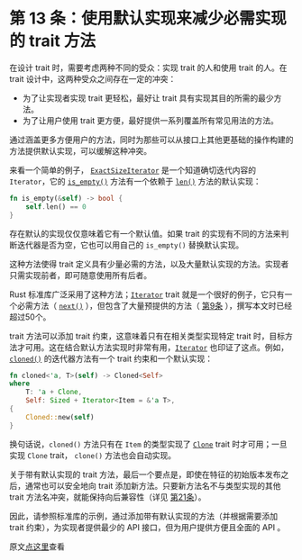 # 第 13 条：使用默认实现来减少必需实现的 trait 方法

在设计 trait 时，需要考虑两种不同的受众：实现 trait 的人和使用 trait 的人。在 trait 设计中，这两种受众之间存在一定的冲突：

- 为了让实现者实现 trait 更轻松，最好让 trait 具有实现其目的所需的最少方法。
- 为了让用户使用 trait 更方便，最好提供一系列覆盖所有常见用法的方法。

通过涵盖更多方便用户的方法，同时为那些可以从接口上其他更基础的操作构建的方法提供默认实现，可以缓解这种冲突。

来看一个简单的例子， <code>[ExactSizeIterator]</code> 是一个知道确切迭代内容的 `Iterator`，它的 <code>[is_empty()]</code> 方法有一个依赖于 <code>[len()]</code> 方法的默认实现：

```rust
fn is_empty(&self) -> bool {
    self.len() == 0
}
```

存在默认的实现仅仅意味着它有一个默认值。如果 trait 的实现有不同的方法来判断迭代器是否为空，它也可以用自己的 `is_empty()` 替换默认实现。

这种方法使得 trait 定义具有少量必需的方法，以及大量默认实现的方法。实现者只需实现前者，即可随意使用所有后者。

Rust 标准库广泛采用了这种方法；<code>[Iterator]</code> trait 就是一个很好的例子，它只有一个必需方法（ <code>[next()]</code> ），但包含了大量预提供的方法（ [第9条] ），撰写本文时已经超过50个。

trait 方法可以添加 trait 约束，这意味着只有在相关类型实现特定 trait 时，目标方法才可用。这在结合默认方法实现时非常有用，<code>[Iterator]</code> 也印证了这点。例如，<code>[cloned()]</code> 的迭代器方法有一个 trait 约束和一个默认实现：

```Rust
fn cloned<'a, T>(self) -> Cloned<Self>
where
    T: 'a + Clone,
    Self: Sized + Iterator<Item = &'a T>,
{
    Cloned::new(self)
}
```

换句话说，`cloned()` 方法只有在 `Item` 的类型实现了 <code>[Clone]</code> trait 时才可用；一旦实现 `Clone` trait， `clone()` 方法也会自动实现。

关于带有默认实现的 trait 方法，最后一个要点是，即使在特征的初始版本发布之后，通常也可以安全地向 trait 添加新方法。只要新方法名不与类型实现的其他 trait 方法名冲突，就能保持向后兼容性（详见 [第21条]）。

因此，请参照标准库的示例，通过添加带有默认实现的方法（并根据需要添加 trait 约束），为实现者提供最少的 API 接口，但为用户提供方便且全面的 API 。

原文[点这里](https://www.lurklurk.org/effective-rust/default-impl.html)查看

<!-- 参考链接 -->
[第9条]: https://www.lurklurk.org/effective-rust/iterators.html
[第21条]: https://www.lurklurk.org/effective-rust/semver.html

[is_empty()]:https://doc.rust-lang.org/std/iter/trait.ExactSizeIterator.html#method.is_empty
[ExactSizeIterator]:https://doc.rust-lang.org/std/iter/trait.ExactSizeIterator.html
[len()]:https://doc.rust-lang.org/std/iter/trait.ExactSizeIterator.html#method.len
[Iterator]:https://doc.rust-lang.org/std/iter/trait.Iterator.html
[next()]:https://doc.rust-lang.org/std/iter/trait.Iterator.html#tymethod.next
[cloned()]:https://doc.rust-lang.org/std/iter/trait.Iterator.html#method.cloned
[Clone]:https://doc.rust-lang.org/std/clone/trait.Clone.html